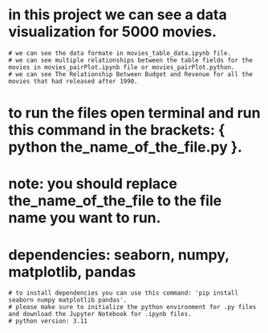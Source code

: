 # in this project we can see a data visualization for 5000 movies.
    # we can see the data formate in movies_table_data.ipynb file.
    # we can see multiple relationships between the table fields for the movies in movies_pairPlot.ipynb file or movies_pairPlot.python.
    # we can see The Relationship Between Budget and Revenue for all the movies that had released after 1990.

# to run the files open terminal and run this command in the brackets: { python the_name_of_the_file.py }.

# note: you should replace the_name_of_the_file to the file name you want to run.

# dependencies: seaborn, numpy, matplotlib, pandas
    # to install dependencies you can use this command: 'pip install seaborn numpy matplotlib pandas'.
    # please make sure to initialize the python environment for .py files and download the Jupyter Notebook for .ipynb files.
    # python version: 3.11

